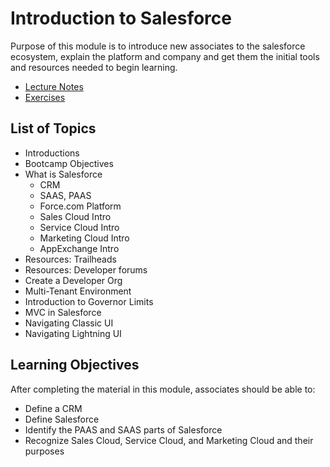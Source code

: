 # Introduction to Salesforce

Purpose of this module is to introduce new associates to the salesforce ecosystem, explain the platform and company and get them the initial tools and resources needed to begin learning.

* [Lecture Notes](<./LNIntroduction to Salesforce.md>)
* [Exercises]()

## List of Topics

* Introductions
* Bootcamp Objectives
* What is Salesforce
  * CRM
  * SAAS, PAAS
  * Force.com Platform
  * Sales Cloud Intro
  * Service Cloud Intro
  * Marketing Cloud Intro
  * AppExchange Intro
* Resources: Trailheads
* Resources: Developer forums
* Create a Developer Org
* Multi-Tenant Environment
* Introduction to Governor Limits
* MVC in Salesforce
* Navigating Classic UI
* Navigating Lightning UI

## Learning Objectives

After completing the material in this module, associates should be able to:

* Define a CRM
* Define Salesforce
* Identify the PAAS and SAAS parts of Salesforce
* Recognize Sales Cloud, Service Cloud, and Marketing Cloud and their purposes
